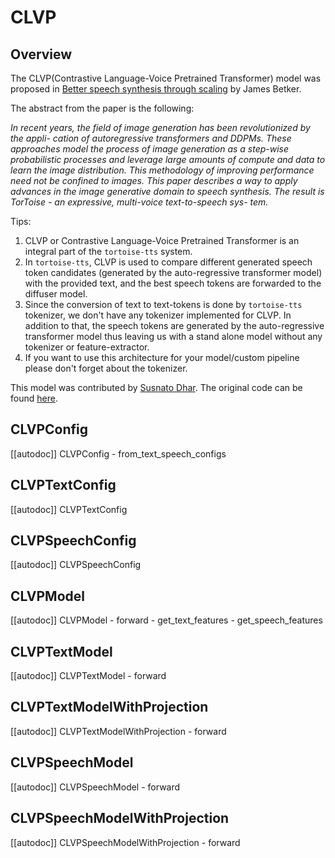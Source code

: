 <!--Copyright 2023 The HuggingFace Team. All rights reserved.

Licensed under the Apache License, Version 2.0 (the "License"); you may not use this file except in compliance with
the License. You may obtain a copy of the License at

http://www.apache.org/licenses/LICENSE-2.0

Unless required by applicable law or agreed to in writing, software distributed under the License is distributed on
an "AS IS" BASIS, WITHOUT WARRANTIES OR CONDITIONS OF ANY KIND, either express or implied. See the License for the
specific language governing permissions and limitations under the License.

⚠️ Note that this file is in Markdown but contain specific syntax for our doc-builder (similar to MDX) that may not be
rendered properly in your Markdown viewer.

-->

# CLVP

## Overview

The CLVP(Contrastive Language-Voice Pretrained Transformer) model was proposed in [Better speech synthesis through scaling](https://arxiv.org/abs/2305.07243) by James Betker.
<INSERT SHORT SUMMARY HERE>

The abstract from the paper is the following:

*In recent years, the field of image generation has been revolutionized by the appli-
cation of autoregressive transformers and DDPMs. These approaches model the
process of image generation as a step-wise probabilistic processes and leverage
large amounts of compute and data to learn the image distribution.
This methodology of improving performance need not be confined to images. This
paper describes a way to apply advances in the image generative domain to speech
synthesis. The result is TorToise - an expressive, multi-voice text-to-speech sys-
tem.*

Tips:
1. CLVP or Contrastive Language-Voice Pretrained Transformer is an integral part of the `tortoise-tts` system.
2. In `tortoise-tts`, CLVP is used to compare different generated speech token candidates (generated by the 
auto-regressive transformer model) with the provided text, and the best speech tokens are forwarded to the diffuser model.
3. Since the conversion of text to text-tokens is done by `tortoise-tts` tokenizer, we don't have any tokenizer implemented
for CLVP. In addition to that, the speech tokens are generated by the auto-regressive transformer model thus leaving us 
with a stand alone model without any tokenizer or feature-extractor.
4. If you want to use this architecture for your model/custom pipeline please don't forget about the tokenizer.


This model was contributed by [Susnato Dhar](https://huggingface.co/susnato).
The original code can be found [here](https://github.com/neonbjb/tortoise-tts).


## CLVPConfig

[[autodoc]] CLVPConfig
    - from_text_speech_configs


## CLVPTextConfig

[[autodoc]] CLVPTextConfig


## CLVPSpeechConfig

[[autodoc]] CLVPSpeechConfig


## CLVPModel

[[autodoc]] CLVPModel
    - forward
    - get_text_features
    - get_speech_features


## CLVPTextModel

[[autodoc]] CLVPTextModel
    - forward


## CLVPTextModelWithProjection

[[autodoc]] CLVPTextModelWithProjection
    - forward


## CLVPSpeechModel

[[autodoc]] CLVPSpeechModel
    - forward


## CLVPSpeechModelWithProjection

[[autodoc]] CLVPSpeechModelWithProjection
    - forward



